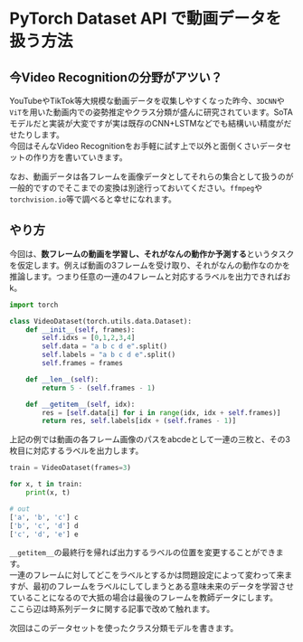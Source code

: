 # PyTorch Dataset API で動画データを扱う方法

## 今Video Recognitionの分野がアツい？

YouTubeやTikTok等大規模な動画データを収集しやすくなった昨今、`3DCNN`や `ViT`を用いた動画内での姿勢推定やクラス分類が盛んに研究されています。SoTAモデルだと実装が大変ですが実は既存のCNN+LSTMなどでも結構いい精度がだせたりします。  
今回はそんなVideo Recognitionをお手軽に試す上で以外と面倒くさいデータセットの作り方を書いていきます。

なお、動画データは各フレームを画像データとしてそれらの集合として扱うのが一般的ですのでそこまでの変換は別途行っておいてください。`ffmpeg`や`torchvision.io`等で調べると幸せになれます。

## やり方

今回は、**数フレームの動画を学習し、それがなんの動作か予測する**というタスクを仮定します。例えば動画の3フレームを受け取り、それがなんの動作なのかを推論します。つまり任意の一連の4フレームと対応するラベルを出力できればおk。

```python
import torch

class VideoDataset(torch.utils.data.Dataset):
    def __init__(self, frames):
        self.idxs = [0,1,2,3,4]
        self.data = "a b c d e".split()
        self.labels = "a b c d e".split()
        self.frames = frames

    def __len__(self):
        return 5 - (self.frames - 1)

    def __getitem__(self, idx):
        res = [self.data[i] for i in range(idx, idx + self.frames)]
        return res, self.labels[idx + (self.frames - 1)]
```

上記の例では動画の各フレーム画像のパスをabcdeとして一連の三枚と、その3枚目に対応するラベルを出力します。

```python
train = VideoDataset(frames=3)

for x, t in train:
    print(x, t)

# out
['a', 'b', 'c'] c
['b', 'c', 'd'] d
['c', 'd', 'e'] e

```

`__getitem__`の最終行を帰れば出力するラベルの位置を変更することができます。  
一連のフレームに対してどこをラベルとするかは問題設定によって変わって来ますが、最初のフレームをラベルにしてしまうとある意味未来のデータを学習させていることになるので大抵の場合は最後のフレームを教師データにします。  
ここら辺は時系列データに関する記事で改めて触れます。

次回はこのデータセットを使ったクラス分類モデルを書きます。
